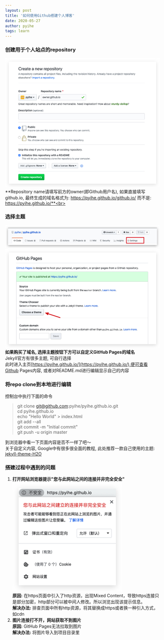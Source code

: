 ```yaml
---
layout: post
title: '如何使用Github搭建个人博客'
date: 2020-05-27
author: pyihe
tags: learn
---
```

### 创建用于个人站点的repository
![](../img/2020-05-27/2020-05-27-create-repo.jpg?x-oss-process=image/watermark,type_ZmFuZ3poZW5naGVpdGk,shadow_10,text_aHR0cHM6Ly9ibG9nLmNzZG4ubmV0L3FxXzM4MjI1NTU4,size_16,color_FFFFFF,t_70)
<br>**Repository name请填写前方的owner(即Github用户名), 如果直接填写github.io, 最终生成的域名格式为: https://pyihe.github.io/github.io/ 而不是: https://pyihe.github.io/**<br>

### 选择主题
![](../img/2020-05-27/2020-05-27-setting.jpg?x-oss-process=image/watermark,type_ZmFuZ3poZW5naGVpdGk,shadow_10,text_aHR0cHM6Ly9ibG9nLmNzZG4ubmV0L3FxXzM4MjI1NTU4,size_16,color_FFFFFF,t_70)
![](../img/2020-05-27/2020-05-27-theme.jpg?x-oss-process=image/watermark,type_ZmFuZ3poZW5naGVpdGk,shadow_10,text_aHR0cHM6Ly9ibG9nLmNzZG4ubmV0L3FxXzM4MjI1NTU4,size_16,color_FFFFFF,t_70)
<br>**如果购买了域名, 选择主题按钮下方可以自定义GitHub Pages的域名**<br>
JekyII官方有很多主题, 可自行选择<br>
此时进入主页[https://pyihe.github.io/](https://pyihe.github.io/),便可查看Github Pages内容, 或者对README.md进行编辑显示自己的内容<br>

### 将repo clone到本地进行编辑
控制台中执行下面的命令
>git clone git@github.com:pyihe/pyihe.github.io.git<br>
>cd pyihe.github.io<br>
>echo "Hello World" > index.html<br>
>git add --all<br>
>git commit -m "Initial commit"<br>
>git push -u origin master<br>

到浏览器中看一下页面内容是否不一样了吧～<br>
关于自定义内容, Google中有很多很全面的教程, 此处推荐一款自己使用的主题: [jekyII-theme-H2O](https://github.com/kaeyleo/jekyII-theme-H2O)

### 搭建过程中遇到的问题
1. **打开网站浏览器提示"您与此网站之间的连接并非完全安全"**<br>
![](../img/2020-05-27/2020-05-27-unsafe.jpg?x-oss-process=image/watermark,type_ZmFuZ3poZW5naGVpdGk,shadow_10,text_aHR0cHM6Ly9ibG9nLmNzZG4ubmV0L3FxXzM4MjI1NTU4,size_16,color_FFFFFF,t_70)<br>
**原因:** 在https页面中引入了http资源，出现Mixed Content，导致https连接只是部分加密，http部分可以被中间人修改。所以浏览出现该提示信息。<br>
**解决办法:** 排查页面中所有http资源，将其替换成https或者换一种引入方式，如cdn
2. **图片连接打不开，网站获取不到图片**<br>
**原因:** GitHub Pages无法拉取到图片<br>
**解决办法:** 将图片导入到项目目录里



